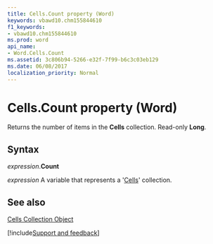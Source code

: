 ```yaml
---
title: Cells.Count property (Word)
keywords: vbawd10.chm155844610
f1_keywords:
- vbawd10.chm155844610
ms.prod: word
api_name:
- Word.Cells.Count
ms.assetid: 3c806b94-5266-e32f-7f99-b6c3c03eb129
ms.date: 06/08/2017
localization_priority: Normal
---
```



# Cells.Count property (Word)

Returns the number of items in the  **Cells** collection. Read-only **Long**.


## Syntax

_expression_.**Count**

_expression_ A variable that represents a '[Cells](Word.cells.md)' collection.


## See also


[Cells Collection Object](Word.cells.md)

[!include[Support and feedback](~/includes/feedback-boilerplate.md)]